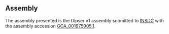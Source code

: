 

Assembly
--------

The assembly presented is the Dipser v1 assembly submitted to
[INSDC](http://www.insdc.org) with the assembly accession
[GCA\_001975905.1](http://www.ebi.ac.uk/ena/data/view/GCA_001975905.1).
